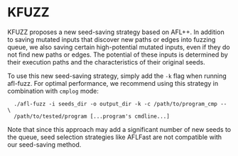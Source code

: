 # KFUZZ
KFUZZ proposes a new seed-saving strategy based on AFL++. In addition to saving mutated inputs that discover new paths or edges into fuzzing queue, we also saving certain high-potential mutated inputs, even if they do not find new paths or edges. The potential of these inputs is determined by their execution paths and the characteristics of their original seeds.

To use this new seed-saving strategy, simply add the `-k` flag when running afl-fuzz. For optimal performance, we recommend using this strategy in combination with `cmplog` mode:

```
  ./afl-fuzz -i seeds_dir -o output_dir -k -c /path/to/program_cmp -- \
  /path/to/tested/program [...program's cmdline...]
```
Note that since this approach may add a significant number of new seeds to the queue, seed selection strategies like AFLFast are not compatible with our seed-saving method.